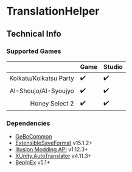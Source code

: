 # TranslationHelper

## Technical Info

### Supported Games

|                         | Game  | Studio |
| ----------------------: | ----- | -------|
| Koikatu/Koikatsu Party  | ✔️     | ✔️      |
| AI-Shoujo/AI-Syoujyo    | ✔️     | ✔️      |
| Honey Select 2          | ✔️     | ✔️      |



### Dependencies

- [GeBoCommon](https://github.com/GeBo1/GeBoPlugins)
- [ExtensibleSaveFormat](https://github.com/IllusionMods/BepisPlugins) v15.1.2+
- [Illusion Modding API](https://github.com/IllusionMods/IllusionModdingAPI) v1.12.3+
- [XUnity.AutoTranslator](https://github.com/bbepis/XUnity.AutoTranslator) v4.11.3+
- [BepInEx](https://github.com/BepInEx/BepInEx) v5.1+